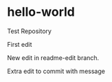 # hello-world
Test Repository

First edit

New edit in readme-edit branch.

Extra edit to commit with message
